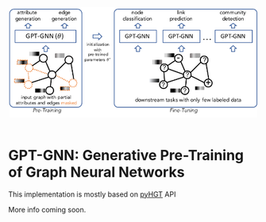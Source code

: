 <p align="center">
  <img src="gpt-intro.pdf" width="500">
  <br />
  <br />
</p>

# GPT-GNN: Generative Pre-Training of Graph Neural Networks

This implementation is mostly based on [pyHGT](https://github.com/acbull/pyHGT) API

More info coming soon.
